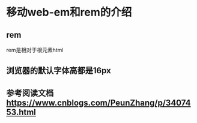 # 移动web-em和rem的介绍

## rem

 rem是相对于根元素html

## 浏览器的默认字体高都是16px

## 参考阅读文档<https://www.cnblogs.com/PeunZhang/p/3407453.html>
